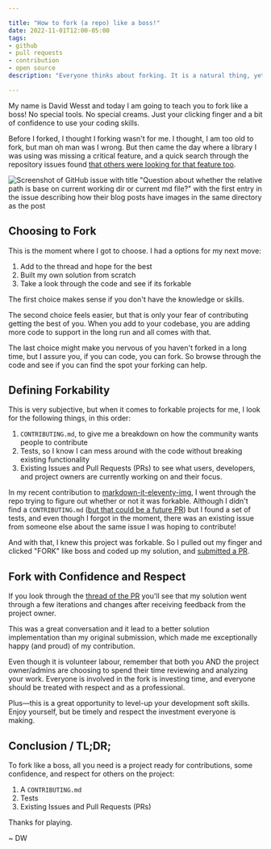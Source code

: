 ```yaml
---

title: "How to fork (a repo) like a boss!"
date: 2022-11-01T12:00-05:00
tags:
- github
- pull requests
- contribution
- open source
description: "Everyone thinks about forking. It is a natural thing, yet how do get the job done and fork? I used to ask myself the same thing, until I learned these pro-tips and forked like a boss."

---
```


[1]:https://github.com/solution-loisir/markdown-it-eleventy-img
[2]:https://github.com/solution-loisir/markdown-it-eleventy-img/pull/9
[3]:https://github.com/solution-loisir/markdown-it-eleventy-img/issues/8
[4]:https://github.blog/2012-09-17-contributing-guidelines/

My name is David Wesst and today I am going to teach you to fork like a boss! No special tools. No special creams. Just your clicking finger and a bit of confidence to use your coding skills.

Before I forked, I thought I forking wasn't for me. I thought, I am too old to fork, but man oh man was I wrong. But then came the day where a library I was using was missing a critical feature, and a quick search through the repository issues found [that others were looking for that feature too][3].

![Screenshot of GitHub issue with title "Question about whether the relative path is base on current working dir or current md file?" with the first entry in the issue describing how their blog posts have images in the same directory as the post](./gh-issue.jpg)

## Choosing to Fork

This is the moment where I got to choose. I had a options for my next move:

1. Add to the thread and hope for the best 
2. Built my own solution from scratch 
3. Take a look through the code and see if its forkable

The first choice makes sense if you don't have the knowledge or skills.

The second choice feels easier, but that is only your fear of contributing getting the best of you. When you add to your codebase, you are adding more code to support in the long run and all comes with that.

The last choice might make you nervous of you haven't forked in a long time, but I assure you, if you can code, you can fork. So browse through the code and see if you can find the spot your forking can help.

## Defining Forkability

This is very subjective, but when it comes to forkable projects for me, I look for the following things, in this order:

1. `CONTRIBUTING.md`, to give me a breakdown on how the community wants people to contribute
2. Tests, so I know I can mess around with the code without breaking existing functionality
3. Existing Issues and Pull Requests (PRs) to see what users, developers, and project owners are currently working on and their focus.

In my recent contribution to [markdown-it-eleventy-img][1], I went through the repo trying to figure out whether or not it was forkable. Although I didn't find a `CONTRIBUTING.md` ([but that could be a future PR][4]) but I found a set of tests, and even though I forgot in the moment, there was an existing issue from someone else about the same issue I was hoping to contribute!

And with that, I knew this project was forkable. So I pulled out my finger and clicked "FORK" like boss and coded up my solution, and [submitted a PR][2].

## Fork with Confidence and Respect

If you look through the [thread of the PR][2] you'll see that my solution went through a few iterations and changes after receiving feedback from the project owner.

This was a great conversation and it lead to a better solution implementation than my original submission, which made me exceptionally happy (and proud) of my contribution.

Even though it is volunteer labour, remember that both you AND the project owner/admins are choosing to spend their time reviewing and analyzing your work. Everyone is involved in the fork is investing time, and everyone should be treated with respect and as a professional.

Plus—this is a great opportunity to level-up your development soft skills. Enjoy yourself, but be timely and respect the investment everyone is making.

## Conclusion / TL;DR;

To fork like a boss, all you need is a project ready for contributions, some confidence, and respect for others on the project:

1. A `CONTRIBUTING.md`
2. Tests
3. Existing Issues and Pull Requests (PRs)

Thanks for playing.

~ DW

